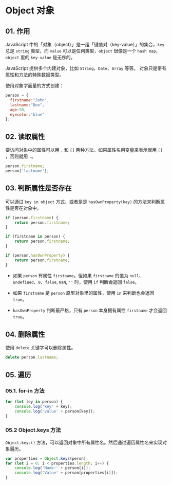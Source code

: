 # Object 对象

## 01. 作用
JavaScript 中的「对象（object）」是一组「键值对（key-value）」的集合，`key` 总是 `string` 类型，而 `value` 可以是任何类型，`object` 很像是一个 `hash map`，`object` 里的 `key-value` 是无序的。

JavaScript 提供多个内建对象，比如 `String`、`Date`、`Array` 等等。 对象只是带有属性和方法的特殊数据类型。

使用对象字面量的方式创建：

```js
person = {
  firstname:"John",
  lastname:"Doe",
  age:50,
  eyecolor:"blue"
};
```


## 02. 读取属性
要访问对象中的属性可以用 `.` 和 `[]` 两种方法。如果属性名用变量来表示就用 `[]` ，否则就用 `.`。

```js
person.firstname;
person['lastname'];
```


## 03. 判断属性是否存在
可以通过 `key in object` 方式，或者是是 `hasOwnProperty(key)` 的方法来判断属性是否在对象中。 

```js
if (person.firstname) {
    return person.firstname;
}
```
```js
if (firstname in person) {
    return person.firstname;
}
```
```js
if (person.hasOwnProperty) {
    return person.firstname;
}
```

- 如果 `person` 有属性 `firstname`。但如果 `firstname` 的值为 `null`、 `undefined`、`0`、`false`, `NaN`, `''` 时，使用 `if` 判断会返回 `false`。

- 如果 `firstname` 是 `person` 原型对象里的属性，使用 `in` 来判断也会返回 `true`。

- `hasOwnProperty` 判断最严格，只有 `person` 本身拥有属性 `firstname` 才会返回 `true`。


## 04. 删除属性
使用 `delete` 关键字可以删除属性。

```js
delete person.lastname;
```


## 05. 遍历
### 05.1. for-in 方法

```js
for (let ley in person) {
    console.log('key' + key);
    console.log('value' + person[key]);
}
```

### 05.2 Object.keys 方法
`Object.keys()` 方法，可以返回对象中所有属性名。然后通过遍历属性名来实现对象遍历。

```js
var properties = Object.keys(peron);
for (let i = 0; i < properties.length; i++) {
    console.log('Name:' + person[i]);
    console.log('Value' + person[properties[i]]);
}
```


